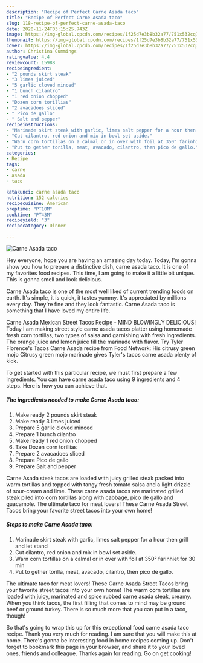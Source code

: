 ```yaml
---
description: "Recipe of Perfect Carne Asada taco"
title: "Recipe of Perfect Carne Asada taco"
slug: 118-recipe-of-perfect-carne-asada-taco
date: 2020-11-24T03:15:25.743Z
image: https://img-global.cpcdn.com/recipes/1f25d7e3b8b32a77/751x532cq70/carne-asada-taco-recipe-main-photo.jpg
thumbnail: https://img-global.cpcdn.com/recipes/1f25d7e3b8b32a77/751x532cq70/carne-asada-taco-recipe-main-photo.jpg
cover: https://img-global.cpcdn.com/recipes/1f25d7e3b8b32a77/751x532cq70/carne-asada-taco-recipe-main-photo.jpg
author: Christina Cummings
ratingvalue: 4.4
reviewcount: 15988
recipeingredient:
- "2 pounds skirt steak"
- "3 limes juiced"
- "5 garlic cloved minced"
- "1 bunch cilantro"
- "1 red onion chopped"
- "Dozen corn torillias"
- "2 avacadoes sliced"
- " Pico de gallo"
- " Salt and pepper"
recipeinstructions:
- "Marinade skirt steak with garlic, limes salt pepper for a hour then grill and let stand"
- "Cut cilantro, red onion and mix in bowl set aside."
- "Warn corn tortillas on a calmal or in over with foil at 350° farinhiet for 30 min"
- "Put to gether torilla, meat, avacado, cilantro, then pico de gallo."
categories:
- Recipe
tags:
- carne
- asada
- taco

katakunci: carne asada taco 
nutrition: 152 calories
recipecuisine: American
preptime: "PT10M"
cooktime: "PT43M"
recipeyield: "3"
recipecategory: Dinner

---
```



![Carne Asada taco](https://img-global.cpcdn.com/recipes/1f25d7e3b8b32a77/751x532cq70/carne-asada-taco-recipe-main-photo.jpg)

Hey everyone, hope you are having an amazing day today. Today, I'm gonna show you how to prepare a distinctive dish, carne asada taco. It is one of my favorites food recipes. This time, I am going to make it a little bit unique. This is gonna smell and look delicious.

Carne Asada taco is one of the most well liked of current trending foods on earth. It's simple, it is quick, it tastes yummy. It's appreciated by millions every day. They're fine and they look fantastic. Carne Asada taco is something that I have loved my entire life.

Carne Asada Mexican Street Tacos Recipe - MIND BLOWINGLY DELICIOUS! Today I am making street style carne asada tacos platter using homemade fresh corn tortillas, two types of salsa and garnishing with fresh ingredients. The orange juice and lemon juice fill the marinade with flavor. Try Tyler Florence&#39;s Tacos Carne Asada recipe from Food Network: His citrusy green mojo Citrusy green mojo marinade gives Tyler&#39;s tacos carne asada plenty of kick.


To get started with this particular recipe, we must first prepare a few ingredients. You can have carne asada taco using 9 ingredients and 4 steps. Here is how you can achieve that.

<!--inarticleads1-->

##### The ingredients needed to make Carne Asada taco:

1. Make ready 2 pounds skirt steak
1. Make ready 3 limes juiced
1. Prepare 5 garlic cloved minced
1. Prepare 1 bunch cilantro
1. Make ready 1 red onion chopped
1. Take Dozen corn torillias
1. Prepare 2 avacadoes sliced
1. Prepare  Pico de gallo
1. Prepare  Salt and pepper


Carne Asada steak tacos are loaded with juicy grilled steak packed into warm tortillas and topped with tangy fresh tomato salsa and a light drizzle of sour-cream and lime. These carne asada tacos are marinated grilled steak piled into corn tortillas along with cabbage, pico de gallo and guacamole. The ultimate taco for meat lovers! These Carne Asada Street Tacos bring your favorite street tacos into your own home! 

<!--inarticleads2-->

##### Steps to make Carne Asada taco:

1. Marinade skirt steak with garlic, limes salt pepper for a hour then grill and let stand
1. Cut cilantro, red onion and mix in bowl set aside.
1. Warn corn tortillas on a calmal or in over with foil at 350° farinhiet for 30 min
1. Put to gether torilla, meat, avacado, cilantro, then pico de gallo.


The ultimate taco for meat lovers! These Carne Asada Street Tacos bring your favorite street tacos into your own home! The warm corn tortillas are loaded with juicy, marinated and spice rubbed carne asada steak, creamy. When you think tacos, the first filling that comes to mind may be ground beef or ground turkey. There is so much more that you can put in a taco, though! 

So that's going to wrap this up for this exceptional food carne asada taco recipe. Thank you very much for reading. I am sure that you will make this at home. There's gonna be interesting food in home recipes coming up. Don't forget to bookmark this page in your browser, and share it to your loved ones, friends and colleague. Thanks again for reading. Go on get cooking!
